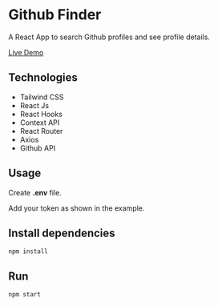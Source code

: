# Github Finder

A React App to search Github profiles and see profile details.

[Live Demo](https://github-finder-phi-eight.vercel.app/ 'Github Finder')

## Technologies

<ul>
<li>Tailwind CSS</li>
<li>React Js</li>
<li>React Hooks</li>
<li>Context API</li>
<li>React Router</li>
<li>Axios</li>
<li>Github API</li>
</ul>

## Usage

Create <strong>.env</strong> file.

Add your token as shown in the example.

## Install dependencies

`npm install`

## Run

`npm start`
